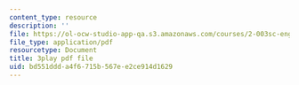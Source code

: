 ```yaml
---
content_type: resource
description: ''
file: https://ol-ocw-studio-app-qa.s3.amazonaws.com/courses/2-003sc-engineering-dynamics-fall-2011/bd551ddda4f6715b567ee2ce914d1629_iMz0LiqjFmE.pdf
file_type: application/pdf
resourcetype: Document
title: 3play pdf file
uid: bd551ddd-a4f6-715b-567e-e2ce914d1629
---
```

